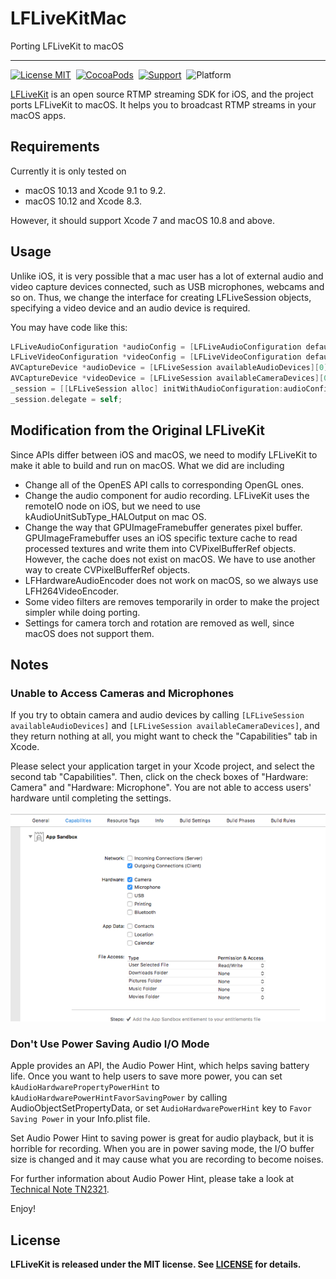 # LFLiveKitMac

Porting LFLiveKit to macOS

---

[![License MIT](https://img.shields.io/badge/license-MIT-green.svg?style=flat)](https://raw.githubusercontent.com/KKBOX/LFLiveKitMac/blob/master/LICENSE)&nbsp;
[![CocoaPods](http://img.shields.io/cocoapods/v/LFLiveKitMac.svg?style=flat)](http://cocoapods.org/?q=LFLiveKitMac)&nbsp;
[![Support](https://img.shields.io/badge/macOS-10.8-orange.svg)](https://www.apple.com/tw/macos)&nbsp;
![Platform](https://img.shields.io/badge/platform-macOS-ff69b4.svg)&nbsp;


[LFLiveKit](https://github.com/LaiFengiOS/LFLiveKit) is an open source
RTMP streaming SDK for iOS, and the project ports LFLiveKit to macOS.
It helps you to broadcast RTMP streams in your macOS apps.

## Requirements

Currently it is only tested on 

- macOS 10.13 and Xcode 9.1 to 9.2.
- macOS 10.12 and Xcode 8.3. 

However, it should support Xcode 7 and macOS 10.8 and above.

## Usage

Unlike iOS, it is very possible that a mac user has a lot of external
audio and video capture devices connected, such as USB microphones,
webcams and so on. Thus, we change the interface for creating
LFLiveSession objects, specifying a video device and an audio device
is required.

You may have code like this:

``` objective-c
LFLiveAudioConfiguration *audioConfig = [LFLiveAudioConfiguration defaultConfiguration];
LFLiveVideoConfiguration *videoConfig = [LFLiveVideoConfiguration defaultConfigurationForQuality:LFLiveVideoQuality_Medium3];
AVCaptureDevice *audioDevice = [LFLiveSession availableAudioDevices][0];
AVCaptureDevice *videoDevice = [LFLiveSession availableCameraDevices][0];
_session = [[LFLiveSession alloc] initWithAudioConfiguration:audioConfig audioDevice:audioDevice videoConfiguration:videoConfig videoDevice:videoDevice captureType:LFLiveCaptureMaskAll];
_session.delegate = self;
```

## Modification from the Original LFLiveKit

Since APIs differ between iOS and macOS, we need to modify LFLiveKit
to make it able to build and run on macOS. What we did are including

* Change all of the OpenES API calls to corresponding OpenGL ones.
* Change the audio component for audio recording. LFLiveKit uses the
  remoteIO node on iOS, but we need to use kAudioUnitSubType_HALOutput
  on mac OS.
* Change the way that GPUImageFramebuffer generates pixel
  buffer. GPUImageFramebuffer uses an iOS specific texture cache to
  read processed textures and write them into CVPixelBufferRef
  objects. However, the cache does not exist on macOS. We have to use
  another way to create CVPixelBufferRef objects.
* LFHardwareAudioEncoder does not work on macOS, so we always use
  LFH264VideoEncoder.
* Some video filters are removes temporarily in order to make the
  project simpler while doing porting.
* Settings for camera torch and rotation are removed as well, since
  macOS does not support them.

## Notes

### Unable to Access Cameras and Microphones

If you try to obtain camera and audio devices by calling
`[LFLiveSession availableAudioDevices]` and
`[LFLiveSession availableCameraDevices]`, and they return nothing at
all, you might want to check the "Capabilities" tab in Xcode.

Please select your application target in your Xcode project, and
select the second tab "Capabilities". Then, click on the check boxes
of "Hardware: Camera" and "Hardware: Microphone".  You are not able to
access users' hardware until completing the settings.

![xcode](xcode.png)

### Don't Use Power Saving Audio I/O Mode

Apple provides an API, the Audio Power Hint, which helps saving
battery life. Once you want to help users to save more power, you can
set `kAudioHardwarePropertyPowerHint` to
`kAudioHardwarePowerHintFavorSavingPower` by calling
AudioObjectSetPropertyData, or set `AudioHardwarePowerHint` key to
`Favor Saving Power` in your Info.plist file.

Set Audio Power Hint to saving power is great for audio playback, but
it is horrible for recording. When you are in power saving mode, the
I/O buffer size is changed and it may cause what you are recording to
become noises.

For further information about Audio Power Hint, please take a look at
[Technical Note TN2321](https://developer.apple.com/library/content/technotes/tn2321/_index.html).

Enjoy!


## License

 **LFLiveKit is released under the MIT license. See
 [LICENSE](https://github.com/KKBOX/LFLiveKitMac/blob/master/LICENSE) for details.**
